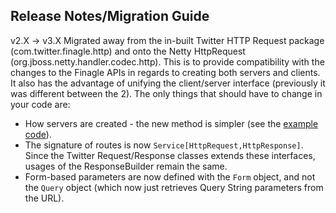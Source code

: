 Release Notes/Migration Guide
-----------------------------

v2.X -> v3.X
Migrated away from the in-built Twitter HTTP Request package (com.twitter.finagle.http) and onto the Netty HttpRequest
(org.jboss.netty.handler.codec.http). This is to provide compatibility with the changes to the Finagle APIs in regards
to creating both servers and clients. It also has the advantage of unifying the client/server interface (previously it
was different between the 2). The only things that should have to change in your code are:

  - How servers are created - the new method is simpler (see the [example code](https://github.com/daviddenton/fintrospect/tree/master/src/test/scala/examples)).
  - The signature of routes is now ```Service[HttpRequest,HttpResponse]```. Since the Twitter Request/Response classes
   extends these interfaces, usages of the ResponseBuilder remain the same.
  - Form-based parameters are now defined with the ```Form``` object, and not the ```Query``` object (which now just retrieves Query String parameters from the URL).
